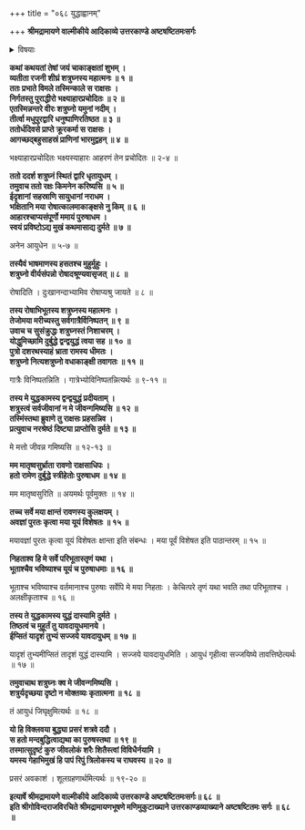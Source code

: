 +++
title = "०६८ युद्धाह्वानम्"

+++
**श्रीमद्रामायणे वाल्मीकीये आदिकाव्ये उत्तरकाण्डे अष्टषष्टितमःसर्गः**


<details><summary>विषयाः</summary>

लवणासुरे आहार-संपादनाय नगराद् बहिर् गते सति  
शत्रुघ्नेन धनुष्-पाणिना सता  
नगर-द्वार्य् अवस्थानम् ॥ १ ॥  
आहारादानेन पुनर् आगतं लवणं प्रति युद्धायाऽऽह्वानम् ॥ २ ॥  
लवणेनायुधानयनावधि-विलंब-याचने शत्रु-घ्नेन तद्-अनङ्गीकारः ॥ ३ ॥
</details>


**कथां कथयतां तेषां जयं चाकाङ्क्षतां शुभम् ।  
व्यतीता रजनी शीघ्रं शत्रुघ्नस्य महात्मनः ॥ १ ॥  
ततः प्रभाते विमले तस्मिन्काले स राक्षसः ।  
निर्गतस्तु पुराद्धीरो भक्ष्याहारप्रचोदितः ॥ २ ॥  
एतस्मिन्नन्तरे वीरः शत्रुघ्नो यमुनां नदीम् ।  
तीर्त्वा मधुपुरद्वारि धनुष्पाणिरतिष्ठत ॥ ३ ॥  
ततोर्धदिवसे प्राप्ते क्रूरकर्मा स राक्षसः ।  
आगच्छद्बहुसाहस्रं प्राणिनां भारमुद्वहन् ॥ ४ ॥**

भक्ष्याहारप्रचोदितः भक्ष्यस्याहारः आहरणं तेन प्रचोदितः ॥ २-४ ॥

**ततो ददर्श शत्रुघ्नं स्थितं द्वारि धृतायुधम् ।  
तमुवाच ततो रक्षः किमनेन करिष्यसि ॥ ५ ॥  
ईदृशानां सहस्राणि सायुधानां नराधम ।  
भक्षितानि मया रोषात्कालमाकाङ्क्षसे नु किम् ॥ ६ ॥  
आहारश्चाप्यसंपूर्णो ममायं पुरुषाधम ।  
स्वयं प्रविष्टोऽद्य मुखं कथमासाद्य दुर्मते ॥ ७ ॥**

अनेन आयुधेन ॥ ५-७ ॥

**तस्यैवं भाषमाणस्य हसतश्च मुहुर्मुहुः ।  
शत्रुघ्नो वीर्यसंपन्नो रोषादश्रूण्यवासृजत् ॥ ८ ॥**

रोषादिति । दुःखानन्दाभ्यामिव रोषाप्यश्रु जायते ॥ ८ ॥

**तस्य रोषाभिभूतस्य शत्रुघ्नस्य महात्मनः ।  
तेजोमया मरीच्यस्तु सर्वगात्रैर्विनिष्पतन् ॥ ९ ॥  
उवाच च सुसंक्रुद्धः शत्रुघ्नस्तं निशाचरम् ।  
योद्धुमिच्छामि दुर्बुद्धे द्वन्द्वयुद्धं त्वया सह ॥ १० ॥  
पुत्रो दशरथस्याहं भ्राता रामस्य धीमतः ।  
शत्रुघ्नो नित्यशत्रुघ्नो वधाकाङ्क्षी तवागतः ॥ ११ ॥**

गात्रैः विनिष्पतन्निति । गात्रेभ्योविनिष्पतन्नित्यर्थः ॥ ९-११ ॥

**तस्य मे युद्धकामस्य द्वन्द्वयुद्धं प्रदीयताम् ।  
शत्रुस्त्वं सर्वजीवानां न मे जीवन्गमिष्यसि ॥ १२ ॥  
तस्मिंस्तथा ब्रुवाणे तु राक्षसः प्रहसन्निव ।  
प्रत्युवाच नरश्रेष्ठं दिष्ट्या प्राप्तोसि दुर्मते ॥ १३ ॥**

मे मत्तो जीवन्न गमिष्यसि ॥ १२-१३ ॥

**मम मातृष्वसुर्भ्राता रावणो राक्षसाधिपः ।  
हतो रामेण दुर्बुद्धे स्त्रीहेतोः पुरुषाधम ॥ १४ ॥**

मम मातृष्वसुरिति ॥ अयमर्थः पूर्वमुक्तः ॥ १४ ॥

**तच्च सर्वे मया क्षान्तं रावणस्य कुलक्षयम् ।  
अवज्ञां पुरतः कृत्वा मया यूयं विशेषतः ॥ १५ ॥**

मयावज्ञां पुरतः कृत्वा यूयं विशेषतः क्षान्ता इति संबन्धः । मया पूर्वं विशेषत इति पाठान्तरम् ॥ १५ ॥

**निहताश्व हि मे सर्वे परिभूतास्तृणं यथा ।  
भूताश्चैव भविष्याश्च यूयं च पुरुषाधमाः ॥ १६ ॥**

भूताश्च भविष्याश्च वर्तमानाश्च पुरुषाः सर्वेपि मे मया निहताः । केचित्परे तृणं यथा भवति तथा परिभूताश्च । अलक्षीकृताश्च ॥ १६ ॥

**तस्य ते युद्धकामस्य युद्धं दास्यामि दुर्मते ।  
तिष्ठत्वं च मुहूर्तं तु यावदायुधमानये ।  
ईप्सितं यादृशं तुभ्यं सज्जये यावदायुधम् ॥ १७ ॥**

यादृशं तुभ्यमीप्सितं तादृशं युद्धं दास्यामि । सज्जये यावदायुधमिति । आयुधं गृहीत्वा सज्जयिष्ये तावत्तिष्ठेत्यर्थः ॥ १७ ॥

**तमुवाचाथ शत्रुघ्नः क्व मे जीवन्गमिष्यसि ।  
शत्रुर्यदृच्छया दृष्टो न मोक्तव्यः कृतात्मना ॥ १८ ॥**

तं आयुधं जिघृक्षुमित्यर्थः ॥ १८ ॥

**यो हि विक्लवया बुद्ध्या प्रसरं शत्रवे ददौ ।  
स हतो मन्दबुद्धित्वाद्यथा का पुरुषस्तथा ॥ १९ ॥  
तस्मात्सुदृष्टं कुरु जीवलोकं शरैः शितैस्त्वां विविधैर्नयामि ।  
यमस्य गेहाभिमुखं हि पापं रिपुं त्रिलोकस्य च राघवस्य ॥ २० ॥**

प्रसरं अवकाशं । शूलग्रहणार्थमित्यर्थः ॥ १९-२० ॥

**इत्यार्षे श्रीमद्रामायणे वाल्मीकीये आदिकाव्ये उत्तरकाण्डे अष्टषष्टितमःसर्गः॥ ६८ ॥  
इति श्रीगोविन्दराजविरचिते श्रीमद्रामायणभूषणे मणिमुकुटाख्याने उत्तरकाण्डव्याख्याने अष्टषष्टितमः सर्गः ॥ ६८ ॥**
